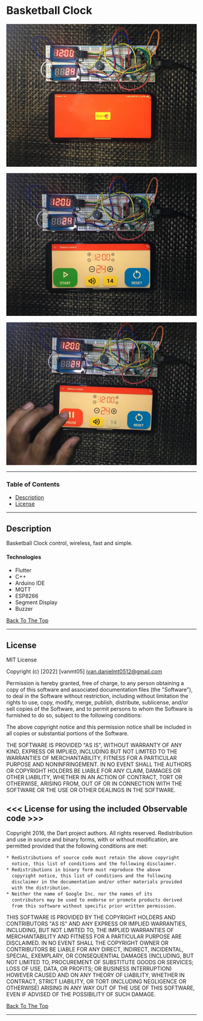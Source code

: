 # Basketball Clock

![Project Image](https://github.com/vanmt05/basketball_clock/blob/main/project-image/basketball_clock_photo_1.jpg)

![Project Image](https://github.com/vanmt05/basketball_clock/blob/main/project-image/basketball_clock_photo_2.jpg)

![Project Image](https://github.com/vanmt05/basketball_clock/blob/main/project-image/basketball_clock_photo_3.jpg)

---

### Table of Contents

- [Description](#description)
- [License](#license)

---

## Description

Basketball Clock control, wireless, fast and simple.

#### Technologies

- Flutter
- C++
- Arduino IDE
- MQTT
- ESP8266
- Segment Display
- Buzzer

[Back To The Top](#basketball-clock)

---

## License

MIT License

Copyright (c) [2022] [vanmt05] <ivan.danielmt0512@gmail.com>

Permission is hereby granted, free of charge, to any person obtaining a copy
of this software and associated documentation files (the "Software"), to deal
in the Software without restriction, including without limitation the rights
to use, copy, modify, merge, publish, distribute, sublicense, and/or sell
copies of the Software, and to permit persons to whom the Software is
furnished to do so, subject to the following conditions:

The above copyright notice and this permission notice shall be included in all
copies or substantial portions of the Software.

THE SOFTWARE IS PROVIDED "AS IS", WITHOUT WARRANTY OF ANY KIND, EXPRESS OR
IMPLIED, INCLUDING BUT NOT LIMITED TO THE WARRANTIES OF MERCHANTABILITY,
FITNESS FOR A PARTICULAR PURPOSE AND NONINFRINGEMENT. IN NO EVENT SHALL THE
AUTHORS OR COPYRIGHT HOLDERS BE LIABLE FOR ANY CLAIM, DAMAGES OR OTHER
LIABILITY, WHETHER IN AN ACTION OF CONTRACT, TORT OR OTHERWISE, ARISING FROM,
OUT OF OR IN CONNECTION WITH THE SOFTWARE OR THE USE OR OTHER DEALINGS IN THE
SOFTWARE.


<<< License for using the included Observable code >>>
------------------------------------------------------

Copyright 2016, the Dart project authors. All rights reserved.
Redistribution and use in source and binary forms, with or without
modification, are permitted provided that the following conditions are
met:

    * Redistributions of source code must retain the above copyright
      notice, this list of conditions and the following disclaimer.
    * Redistributions in binary form must reproduce the above
      copyright notice, this list of conditions and the following
      disclaimer in the documentation and/or other materials provided
      with the distribution.
    * Neither the name of Google Inc. nor the names of its
      contributors may be used to endorse or promote products derived
      from this software without specific prior written permission.

THIS SOFTWARE IS PROVIDED BY THE COPYRIGHT HOLDERS AND CONTRIBUTORS
"AS IS" AND ANY EXPRESS OR IMPLIED WARRANTIES, INCLUDING, BUT NOT
LIMITED TO, THE IMPLIED WARRANTIES OF MERCHANTABILITY AND FITNESS FOR
A PARTICULAR PURPOSE ARE DISCLAIMED. IN NO EVENT SHALL THE COPYRIGHT
OWNER OR CONTRIBUTORS BE LIABLE FOR ANY DIRECT, INDIRECT, INCIDENTAL,
SPECIAL, EXEMPLARY, OR CONSEQUENTIAL DAMAGES (INCLUDING, BUT NOT
LIMITED TO, PROCUREMENT OF SUBSTITUTE GOODS OR SERVICES; LOSS OF USE,
DATA, OR PROFITS; OR BUSINESS INTERRUPTION) HOWEVER CAUSED AND ON ANY
THEORY OF LIABILITY, WHETHER IN CONTRACT, STRICT LIABILITY, OR TORT
(INCLUDING NEGLIGENCE OR OTHERWISE) ARISING IN ANY WAY OUT OF THE USE
OF THIS SOFTWARE, EVEN IF ADVISED OF THE POSSIBILITY OF SUCH DAMAGE.

[Back To The Top](#basketball-clock)

---
